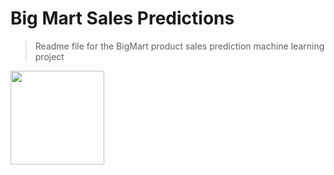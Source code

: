 # Big Mart Sales Predictions

> Readme file for the BigMart product sales prediction machine learning project

<img src="Images/BigMart.jpg" data-canonical-src="Images/BigMart.jpg" width="150" height="150" />
